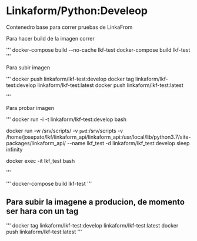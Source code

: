 # Linkaform/Python:Develeop

Contenedro base para correr pruebas de LinkaFrom

Para hacer build de la imagen correr

'''
docker-compose build --no-cache lkf-test
docker-compose build lkf-test
'''

Para subir imagen

'''
docker push linkaform/lkf-test:develop
docker tag linkaform/lkf-test:develop linkaform/lkf-test:latest
docker push linkaform/lkf-test:latest

'''

Para probar imagen

'''
docker run  -i -t linkaform/lkf-test:develop bash

docker run   -w /srv/scripts/ -v `pwd`:/srv/scripts -v /home/josepato/lkf/linkaform_api/linkaform_api:/usr/local/lib/python3.7/site-packages/linkaform_api/ --name lkf_test -d linkaform/lkf_test:develop sleep infinity


docker exec -it lkf_test bash

'''


'''
docker-compose build lkf-test
'''

## Para subir la imagene a producion, de momento ser hara con un tag
'''
docker tag linkaform/lkf-test:develop linkaform/lkf-test:latest
docker push linkaform/lkf-test:latest
'''